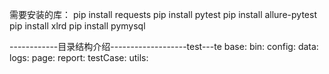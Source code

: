 需要安装的库：
pip install requests
pip install pytest
pip install allure-pytest
pip install xlrd
pip install pymysql


------------目录结构介绍-------------------test---te
base:
bin:
config:
data:
logs:
page:
report:
testCase:
utils:
